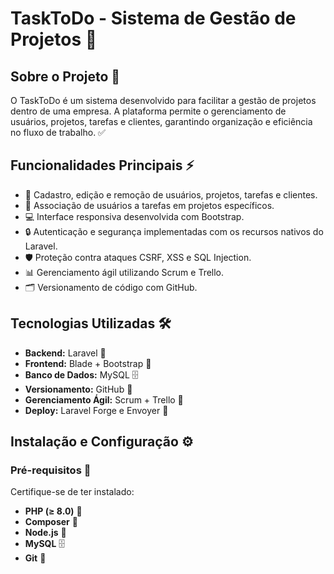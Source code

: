# TaskToDo - Sistema de Gestão de Projetos 🚀

## Sobre o Projeto 🏢

O TaskToDo é um sistema desenvolvido para facilitar a gestão de projetos dentro de uma empresa. A plataforma permite o gerenciamento de usuários, projetos, tarefas e clientes, garantindo organização e eficiência no fluxo de trabalho. ✅

## Funcionalidades Principais ⚡

- 📌 Cadastro, edição e remoção de usuários, projetos, tarefas e clientes.
- 👥 Associação de usuários a tarefas em projetos específicos.
- 💻 Interface responsiva desenvolvida com Bootstrap.
- 🔒 Autenticação e segurança implementadas com os recursos nativos do Laravel.
- 🛡️ Proteção contra ataques CSRF, XSS e SQL Injection.
- 📊 Gerenciamento ágil utilizando Scrum e Trello.
- 🗂️ Versionamento de código com GitHub.

## Tecnologias Utilizadas 🛠️

- **Backend:** Laravel 🐘
- **Frontend:** Blade + Bootstrap 🎨
- **Banco de Dados:** MySQL 🗄️
- **Versionamento:** GitHub 🛜
- **Gerenciamento Ágil:** Scrum + Trello 📌
- **Deploy:** Laravel Forge e Envoyer 🚀

## Instalação e Configuração ⚙️

### Pré-requisitos 📌

Certifique-se de ter instalado:
- **PHP (≥ 8.0)** 🐘
- **Composer** 🎼
- **Node.js** 🌿
- **MySQL** 🗄️
- **Git** 🔗
